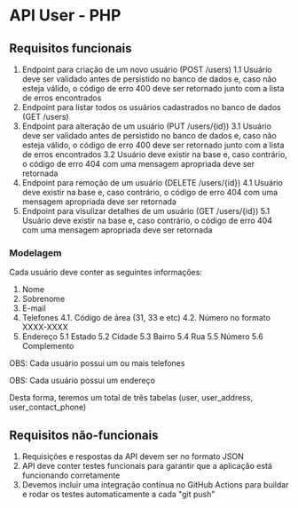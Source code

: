 # API User - PHP

## Requisitos funcionais
1. Endpoint para criação de um novo usuário (POST /users)
1.1 Usuário deve ser validado antes de persistido no banco de dados e, caso não esteja válido, o código de erro 400 deve ser retornado junto com a lista de erros encontrados
2. Endpoint para listar todos os usuários cadastrados no banco de dados (GET /users)
3. Endpoint para alteração de um usuário (PUT /users/{id})
3.1 Usuário deve ser validado antes de persistido no banco de dados e, caso não esteja válido, o código de erro 400 deve ser retornado junto com a lista de erros encontrados
3.2 Usuário deve existir na base e, caso contrário, o código de erro 404 com uma mensagem apropriada deve ser retornada
4. Endpoint para remoção de um usuário (DELETE /users/{id})
4.1 Usuário deve existir na base e, caso contrário, o código de erro 404 com uma mensagem apropriada deve ser retornada
5. Endpoint para visulizar detalhes de um usuário (GET /users/{id})
5.1 Usuário deve existir na base e, caso contrário, o código de erro 404 com uma mensagem apropriada deve ser retornada

### Modelagem

Cada usuário deve conter as seguintes informações:

1. Nome
2. Sobrenome
3. E-mail
4. Telefones
4.1. Código de área (31, 33 e etc)
4.2. Número no formato XXXX-XXXX
5. Endereço
5.1 Estado
5.2 Cidade
5.3 Bairro
5.4 Rua
5.5 Número
5.6 Complemento

OBS: Cada usuário possui um ou mais telefones

OBS: Cada usuário possui um endereço

Desta forma, teremos um total de três tabelas (user, user_address, user_contact_phone)

## Requisitos não-funcionais
1. Requisições e respostas da API devem ser no formato JSON
2. API deve conter testes funcionais para garantir que a aplicação está funcionando corretamente
3. Devemos incluir uma integração contínua no GitHub Actions para buildar e rodar os testes automaticamente a cada "git push"
